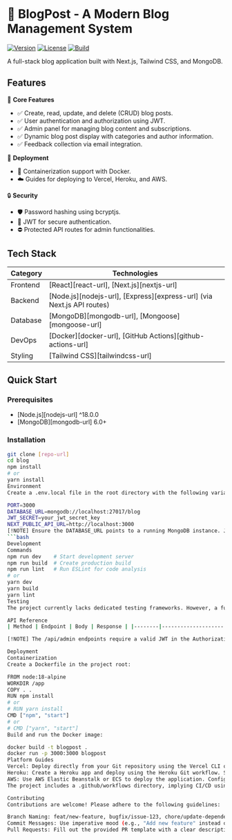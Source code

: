 # 📝 BlogPost - A Modern Blog Management System
[![Version](https://img.shields.io/badge/version-0.1.0-blue.svg)](https://www.example.com/version)
[![License](https://img.shields.io/badge/license-Unlicensed-red.svg)](https://www.example.com/license)
[![Build](https://img.shields.io/badge/build-passing-brightgreen.svg)](https://www.example.com/build)

A full-stack blog application built with Next.js, Tailwind CSS, and MongoDB.

## Features

🔧 **Core Features**
- ✅ Create, read, update, and delete (CRUD) blog posts.
- ✅ User authentication and authorization using JWT.
- ✅ Admin panel for managing blog content and subscriptions.
- ✅ Dynamic blog post display with categories and author information.
- ✅ Feedback collection via email integration.

🚀 **Deployment**
- 🐳 Containerization support with Docker.
- ☁️ Guides for deploying to Vercel, Heroku, and AWS.

🔒 **Security**
- 🛡️ Password hashing using bcryptjs.
- 🔑 JWT for secure authentication.
- ⛔ Protected API routes for admin functionalities.

## Tech Stack

| Category       | Technologies                          |
|----------------|---------------------------------------|
| Frontend       | [React][react-url], [Next.js][nextjs-url] |
| Backend        | [Node.js][nodejs-url], [Express][express-url] (via Next.js API routes) |
| Database       | [MongoDB][mongodb-url], [Mongoose][mongoose-url] |
| DevOps         | [Docker][docker-url], [GitHub Actions][github-actions-url] |
| Styling        | [Tailwind CSS][tailwindcss-url] |

## Quick Start

### Prerequisites
- [Node.js][nodejs-url] ^18.0.0
- [MongoDB][mongodb-url] 6.0+

### Installation

```bash
git clone [repo-url]
cd blog
npm install
# or
yarn install
Environment
Create a .env.local file in the root directory with the following variables:

PORT=3000
DATABASE_URL=mongodb://localhost:27017/blog
JWT_SECRET=your_jwt_secret_key
NEXT_PUBLIC_API_URL=http://localhost:3000
[!NOTE] Ensure the DATABASE_URL points to a running MongoDB instance. JWT_SECRET should be a strong, randomly generated string. NEXT_PUBLIC_API_URL should be set to the deployed URL in production environments.
```bash
Development
Commands
npm run dev    # Start development server
npm run build  # Create production build
npm run lint   # Run ESLint for code analysis
# or
yarn dev
yarn build
yarn lint
Testing
The project currently lacks dedicated testing frameworks. However, a future implementation of Jest tests is planned for unit, integration, and end-to-end (E2E) testing. Manual testing is recommended at this stage.

API Reference
| Method | Endpoint | Body | Response | |--------|--------------------|--------------------------------------------------------|--------------------------------------------------------------| | POST | /api/auth/register | { email: "user@example.com", password: "password123" } | 201 Created | | POST | /api/auth/login | { email: "user@example.com", password: "password123" } | 200 OK (with token) | | POST | /api/admin | FormData (title, description, image, etc.) | 200 OK | | GET | /api/blog | None | 200 OK (array of blogs) | | GET | /api/blog?id={id} | None | 200 OK (single blog) | | DELETE | /api/admin?id={id} | None | 201 OK | | POST | /api/email | { email: "email@example.com", feedback: "your feedback" } | 200 OK | | GET | /api/email | None | 200 OK (array of emails with feedback) |

[!NOTE] The /api/admin endpoints require a valid JWT in the Authorization header.

Deployment
Containerization
Create a Dockerfile in the project root:

FROM node:18-alpine
WORKDIR /app
COPY . .
RUN npm install
# or
# RUN yarn install
CMD ["npm", "start"]
# or
# CMD ["yarn", "start"]
Build and run the Docker image:

docker build -t blogpost .
docker run -p 3000:3000 blogpost
Platform Guides
Vercel: Deploy directly from your Git repository using the Vercel CLI or dashboard. Set the required environment variables in the Vercel dashboard.
Heroku: Create a Heroku app and deploy using the Heroku Git workflow. Set the required environment variables in the Heroku dashboard.
AWS: Use AWS Elastic Beanstalk or ECS to deploy the application. Configure a load balancer and set the environment variables.
The project includes a .github/workflows directory, implying CI/CD using GitHub Actions could be configured. Currently, no workflow files are present.

Contributing
Contributions are welcome! Please adhere to the following guidelines:

Branch Naming: feat/new-feature, bugfix/issue-123, chore/update-dependencies
Commit Messages: Use imperative mood (e.g., "Add new feature" instead of "Added new feature").
Pull Requests: Fill out the provided PR template with a clear description of the changes and justification.
